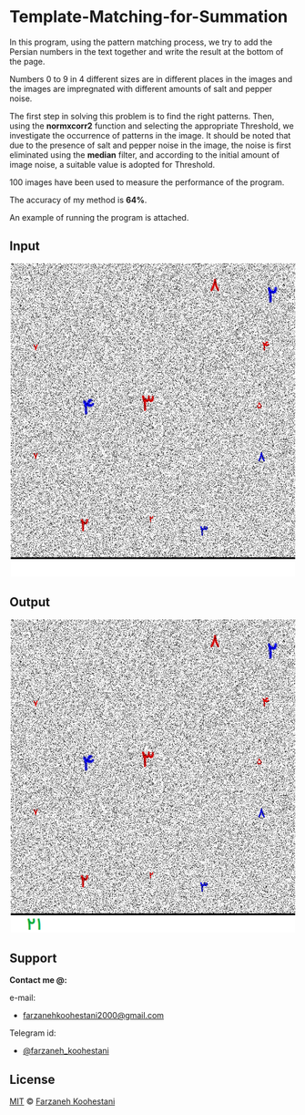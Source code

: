 # Template-Matching-for-Summation

In this program, using the pattern matching process, we try to add the Persian numbers in the text together and write the result at the bottom of the page.

Numbers 0 to 9 in 4 different sizes are in different places in the images and the images are impregnated with different amounts of salt and pepper noise.

The first step in solving this problem is to find the right patterns. Then, using the **normxcorr2** function and selecting the appropriate Threshold, we investigate the occurrence of patterns in the image. It should be noted that due to the presence of salt and pepper noise in the image, the noise is first eliminated using the **median** filter, and according to the initial amount of image noise, a suitable value is adopted for Threshold.

100 images have been used to measure the performance of the program.

The accuracy of my method is **64%**.

An example of running the program is attached.

## Input
<p align="center">
<img src="https://github.com/farkoo/Template-Matching-for-Summation/blob/master/Test.png" height=550 width=500>
</p>

## Output
<p align="center">
<img src="https://github.com/farkoo/Template-Matching-for-Summation/blob/master/Result.png" height=550 width=500>
</p>



## Support

**Contact me @:**

e-mail:

* farzanehkoohestani2000@gmail.com

Telegram id:

* [@farzaneh_koohestani](https://t.me/farzaneh_koohestani)


## License
[MIT](https://github.com/farkoo/Template-Matching-for-Summation/blob/master/LICENSE)
&#0169; 
[Farzaneh Koohestani](https://github.com/farkoo)
